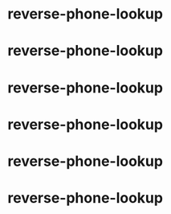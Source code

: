 # reverse-phone-lookup
# reverse-phone-lookup
# reverse-phone-lookup
# reverse-phone-lookup
# reverse-phone-lookup
# reverse-phone-lookup
